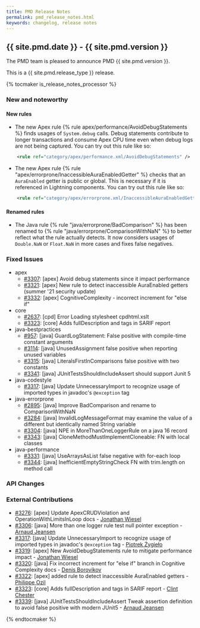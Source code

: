 ```yaml
---
title: PMD Release Notes
permalink: pmd_release_notes.html
keywords: changelog, release notes
---
```


<!-- NOTE: THESE RELEASE NOTES ARE THOSE FROM MASTER -->
<!-- They were copied to avoid merge conflicts when merging back master -->
<!-- the 7_0_0_release_notes.md is the page to be used when adding new 7.0.0 changes -->


## {{ site.pmd.date }} - {{ site.pmd.version }}

The PMD team is pleased to announce PMD {{ site.pmd.version }}.

This is a {{ site.pmd.release_type }} release.

{% tocmaker is_release_notes_processor %}

### New and noteworthy

#### New rules

*   The new Apex rule {% rule apex/performance/AvoidDebugStatements %} finds usages of `System.debug` calls.
    Debug statements contribute to longer transactions and consume Apex CPU time even when debug logs are not
    being captured.
    You can try out this rule like so:

```xml
    <rule ref="category/apex/performance.xml/AvoidDebugStatements" />
```

*   The new Apex rule {% rule "apex/errorprone/InaccessibleAuraEnabledGetter" %} checks that an `AuraEnabled`
    getter is public or global. This is necessary if it is referenced in Lightning components.
    You can try out this rule like so:

```xml
    <rule ref="category/apex/errorprone.xml/InaccessibleAuraEnabledGetter" />
```

#### Renamed rules

*   The Java rule {% rule "java/errorprone/BadComparison" %} has been renamed to
    {% rule "java/errorprone/ComparisonWithNaN" %} to better reflect what the rule actually detects.
    It now considers usages of `Double.NaN` or `Float.NaN` in more cases and fixes false negatives.

### Fixed Issues

*   apex
    *   [#3307](https://github.com/pmd/pmd/issues/3307): \[apex] Avoid debug statements since it impact performance
    *   [#3321](https://github.com/pmd/pmd/issues/3321): \[apex] New rule to detect inaccessible AuraEnabled getters (summer '21 security update)
    *   [#3332](https://github.com/pmd/pmd/issues/3332): \[apex] CognitiveComplexity - incorrect increment for "else if"
*   core
    *   [#2637](https://github.com/pmd/pmd/issues/2637): \[cpd] Error Loading stylesheet cpdhtml.xslt
    *   [#3323](https://github.com/pmd/pmd/pull/3323): \[core] Adds fullDescription and tags in SARIF report
*   java-bestpractices
    *   [#957](https://github.com/pmd/pmd/issues/957): \[java] GuardLogStatement: False positive with compile-time constant arguments
    *   [#3114](https://github.com/pmd/pmd/issues/3114): \[java] UnusedAssignment false positive when reporting unused variables
    *   [#3315](https://github.com/pmd/pmd/issues/3315): \[java] LiteralsFirstInComparisons false positive with two constants
    *   [#3341](https://github.com/pmd/pmd/issues/3341): \[java] JUnitTestsShouldIncludeAssert should support Junit 5
*   java-codestyle
    *   [#3317](https://github.com/pmd/pmd/pull/3317): \[java] Update UnnecessaryImport to recognize usage of imported types in javadoc's `@exception` tag
*   java-errorprone
    *   [#2895](https://github.com/pmd/pmd/issues/2895): \[java] Improve BadComparison and rename to ComparisonWithNaN
    *   [#3284](https://github.com/pmd/pmd/issues/3284): \[java] InvalidLogMessageFormat may examine the value of a different but identically named String variable
    *   [#3304](https://github.com/pmd/pmd/issues/3304): \[java] NPE in MoreThanOneLoggerRule on a java 16 record
    *   [#3343](https://github.com/pmd/pmd/pull/3343): \[java] CloneMethodMustImplementCloneable: FN with local classes
*   java-performance
    *   [#3331](https://github.com/pmd/pmd/issues/3331): \[java] UseArraysAsList false negative with for-each loop
    *   [#3344](https://github.com/pmd/pmd/pull/3344): \[java] InefficientEmptyStringCheck FN with trim.length on method call

### API Changes

### External Contributions

*   [#3276](https://github.com/pmd/pmd/pull/3276): \[apex] Update ApexCRUDViolation and OperationWithLimitsInLoop docs - [Jonathan Wiesel](https://github.com/jonathanwiesel)
*   [#3306](https://github.com/pmd/pmd/pull/3306): \[java] More than one logger rule test null pointer exception - [Arnaud Jeansen](https://github.com/ajeans)
*   [#3317](https://github.com/pmd/pmd/pull/3317): \[java] Update UnnecessaryImport to recognize usage of imported types in javadoc's `@exception` tag - [Piotrek Żygieło](https://github.com/pzygielo)
*   [#3319](https://github.com/pmd/pmd/pull/3319): \[apex] New AvoidDebugStatements rule to mitigate performance impact - [Jonathan Wiesel](https://github.com/jonathanwiesel)
*   [#3320](https://github.com/pmd/pmd/pull/3320): \[java] Fix incorrect increment for "else if" branch in Cognitive Complexity docs - [Denis Borovikov](https://github.com/borovikovd)
*   [#3322](https://github.com/pmd/pmd/pull/3322): \[apex] added rule to detect inaccessible AuraEnabled getters - [Philippe Ozil](https://github.com/pozil)
*   [#3323](https://github.com/pmd/pmd/pull/3323): \[core] Adds fullDescription and tags in SARIF report - [Clint Chester](https://github.com/Clint-Chester)
*   [#3339](https://github.com/pmd/pmd/pull/3339): \[java] JUnitTestsShouldIncludeAssert Tweak assertion definition to avoid false positive with modern JUnit5 - [Arnaud Jeansen](https://github.com/ajeans)

{% endtocmaker %}

